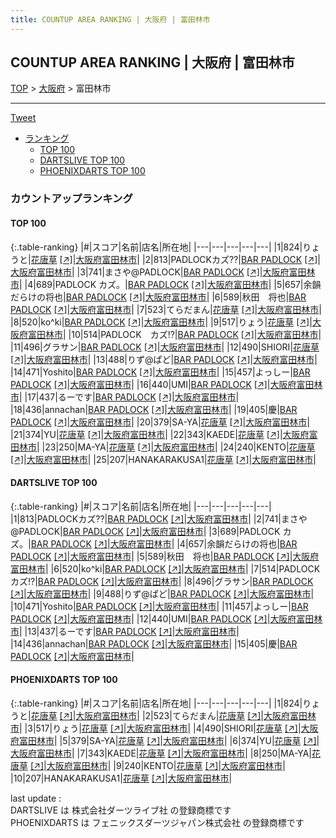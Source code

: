 ```yaml
---
title: COUNTUP AREA RANKING | 大阪府 | 富田林市
---
```

## COUNTUP AREA RANKING | 大阪府 | 富田林市

[TOP](/darts/rank/) > [大阪府](/darts/rank/大阪府/) > 富田林市

___

<a href="https://twitter.com/share?ref_src=twsrc%5Etfw" data-text="COUNTUP AREA RANKING | 大阪府富田林市" class="twitter-share-button" data-hashtags="DARTSLIVE,PHOENIXDARTS,darts,ダーツ" data-show-count="false">Tweet</a>

* [ランキング](#カウントアップランキング)
    * [TOP 100](#top-100)
    * [DARTSLIVE TOP 100](#dartslive-top-100)
    * [PHOENIXDARTS TOP 100](#phoenixdarts-top-100)

### カウントアップランキング

#### TOP 100



{:.table-ranking}
|#|スコア|名前|店名|所在地|
|---|---|---|---|---|
|1|824|<span class="rank-name-pd">りょうと</span>|<a href="/darts/rank/shops/10434.html">花唐草</a> <a href="https://vs.phoenixdarts.com/jp/shop/shopDetailInfo/s_10434?s_seq=10434">[↗]</a>|<a href="/darts/rank/大阪府/富田林市">大阪府富田林市</a>|
|2|813|<span class="rank-name-dl">PADLOCKカズ⁇</span>|<a href="/darts/rank/shops/404fb66bd97e5d750d9b047a20a7ba1e.html">BAR PADLOCK</a> <a href="https://search.dartslive.com/jp/shop/404fb66bd97e5d750d9b047a20a7ba1e">[↗]</a>|<a href="/darts/rank/大阪府/富田林市">大阪府富田林市</a>|
|3|741|<span class="rank-name-dl">まさや@PADLOCK</span>|<a href="/darts/rank/shops/404fb66bd97e5d750d9b047a20a7ba1e.html">BAR PADLOCK</a> <a href="https://search.dartslive.com/jp/shop/404fb66bd97e5d750d9b047a20a7ba1e">[↗]</a>|<a href="/darts/rank/大阪府/富田林市">大阪府富田林市</a>|
|4|689|<span class="rank-name-dl">PADLOCK カズ。</span>|<a href="/darts/rank/shops/404fb66bd97e5d750d9b047a20a7ba1e.html">BAR PADLOCK</a> <a href="https://search.dartslive.com/jp/shop/404fb66bd97e5d750d9b047a20a7ba1e">[↗]</a>|<a href="/darts/rank/大阪府/富田林市">大阪府富田林市</a>|
|5|657|<span class="rank-name-dl">余韻だらけの将也</span>|<a href="/darts/rank/shops/404fb66bd97e5d750d9b047a20a7ba1e.html">BAR PADLOCK</a> <a href="https://search.dartslive.com/jp/shop/404fb66bd97e5d750d9b047a20a7ba1e">[↗]</a>|<a href="/darts/rank/大阪府/富田林市">大阪府富田林市</a>|
|6|589|<span class="rank-name-dl">秋田　将也</span>|<a href="/darts/rank/shops/404fb66bd97e5d750d9b047a20a7ba1e.html">BAR PADLOCK</a> <a href="https://search.dartslive.com/jp/shop/404fb66bd97e5d750d9b047a20a7ba1e">[↗]</a>|<a href="/darts/rank/大阪府/富田林市">大阪府富田林市</a>|
|7|523|<span class="rank-name-pd">てらだまん</span>|<a href="/darts/rank/shops/10434.html">花唐草</a> <a href="https://vs.phoenixdarts.com/jp/shop/shopDetailInfo/s_10434?s_seq=10434">[↗]</a>|<a href="/darts/rank/大阪府/富田林市">大阪府富田林市</a>|
|8|520|<span class="rank-name-dl">ko^ki</span>|<a href="/darts/rank/shops/404fb66bd97e5d750d9b047a20a7ba1e.html">BAR PADLOCK</a> <a href="https://search.dartslive.com/jp/shop/404fb66bd97e5d750d9b047a20a7ba1e">[↗]</a>|<a href="/darts/rank/大阪府/富田林市">大阪府富田林市</a>|
|9|517|<span class="rank-name-pd">りょう</span>|<a href="/darts/rank/shops/10434.html">花唐草</a> <a href="https://vs.phoenixdarts.com/jp/shop/shopDetailInfo/s_10434?s_seq=10434">[↗]</a>|<a href="/darts/rank/大阪府/富田林市">大阪府富田林市</a>|
|10|514|<span class="rank-name-dl">PADLOCK　カズ!?</span>|<a href="/darts/rank/shops/404fb66bd97e5d750d9b047a20a7ba1e.html">BAR PADLOCK</a> <a href="https://search.dartslive.com/jp/shop/404fb66bd97e5d750d9b047a20a7ba1e">[↗]</a>|<a href="/darts/rank/大阪府/富田林市">大阪府富田林市</a>|
|11|496|<span class="rank-name-dl">グラサン</span>|<a href="/darts/rank/shops/404fb66bd97e5d750d9b047a20a7ba1e.html">BAR PADLOCK</a> <a href="https://search.dartslive.com/jp/shop/404fb66bd97e5d750d9b047a20a7ba1e">[↗]</a>|<a href="/darts/rank/大阪府/富田林市">大阪府富田林市</a>|
|12|490|<span class="rank-name-pd">SHIORI</span>|<a href="/darts/rank/shops/10434.html">花唐草</a> <a href="https://vs.phoenixdarts.com/jp/shop/shopDetailInfo/s_10434?s_seq=10434">[↗]</a>|<a href="/darts/rank/大阪府/富田林市">大阪府富田林市</a>|
|13|488|<span class="rank-name-dl">りず@ぱど</span>|<a href="/darts/rank/shops/404fb66bd97e5d750d9b047a20a7ba1e.html">BAR PADLOCK</a> <a href="https://search.dartslive.com/jp/shop/404fb66bd97e5d750d9b047a20a7ba1e">[↗]</a>|<a href="/darts/rank/大阪府/富田林市">大阪府富田林市</a>|
|14|471|<span class="rank-name-dl">Yoshito</span>|<a href="/darts/rank/shops/404fb66bd97e5d750d9b047a20a7ba1e.html">BAR PADLOCK</a> <a href="https://search.dartslive.com/jp/shop/404fb66bd97e5d750d9b047a20a7ba1e">[↗]</a>|<a href="/darts/rank/大阪府/富田林市">大阪府富田林市</a>|
|15|457|<span class="rank-name-dl">よっしー</span>|<a href="/darts/rank/shops/404fb66bd97e5d750d9b047a20a7ba1e.html">BAR PADLOCK</a> <a href="https://search.dartslive.com/jp/shop/404fb66bd97e5d750d9b047a20a7ba1e">[↗]</a>|<a href="/darts/rank/大阪府/富田林市">大阪府富田林市</a>|
|16|440|<span class="rank-name-dl">UMI</span>|<a href="/darts/rank/shops/404fb66bd97e5d750d9b047a20a7ba1e.html">BAR PADLOCK</a> <a href="https://search.dartslive.com/jp/shop/404fb66bd97e5d750d9b047a20a7ba1e">[↗]</a>|<a href="/darts/rank/大阪府/富田林市">大阪府富田林市</a>|
|17|437|<span class="rank-name-dl">るーです</span>|<a href="/darts/rank/shops/404fb66bd97e5d750d9b047a20a7ba1e.html">BAR PADLOCK</a> <a href="https://search.dartslive.com/jp/shop/404fb66bd97e5d750d9b047a20a7ba1e">[↗]</a>|<a href="/darts/rank/大阪府/富田林市">大阪府富田林市</a>|
|18|436|<span class="rank-name-dl">annachan</span>|<a href="/darts/rank/shops/404fb66bd97e5d750d9b047a20a7ba1e.html">BAR PADLOCK</a> <a href="https://search.dartslive.com/jp/shop/404fb66bd97e5d750d9b047a20a7ba1e">[↗]</a>|<a href="/darts/rank/大阪府/富田林市">大阪府富田林市</a>|
|19|405|<span class="rank-name-dl">慶</span>|<a href="/darts/rank/shops/404fb66bd97e5d750d9b047a20a7ba1e.html">BAR PADLOCK</a> <a href="https://search.dartslive.com/jp/shop/404fb66bd97e5d750d9b047a20a7ba1e">[↗]</a>|<a href="/darts/rank/大阪府/富田林市">大阪府富田林市</a>|
|20|379|<span class="rank-name-pd">SA-YA</span>|<a href="/darts/rank/shops/10434.html">花唐草</a> <a href="https://vs.phoenixdarts.com/jp/shop/shopDetailInfo/s_10434?s_seq=10434">[↗]</a>|<a href="/darts/rank/大阪府/富田林市">大阪府富田林市</a>|
|21|374|<span class="rank-name-pd">YU</span>|<a href="/darts/rank/shops/10434.html">花唐草</a> <a href="https://vs.phoenixdarts.com/jp/shop/shopDetailInfo/s_10434?s_seq=10434">[↗]</a>|<a href="/darts/rank/大阪府/富田林市">大阪府富田林市</a>|
|22|343|<span class="rank-name-pd">KAEDE</span>|<a href="/darts/rank/shops/10434.html">花唐草</a> <a href="https://vs.phoenixdarts.com/jp/shop/shopDetailInfo/s_10434?s_seq=10434">[↗]</a>|<a href="/darts/rank/大阪府/富田林市">大阪府富田林市</a>|
|23|250|<span class="rank-name-pd">MA-YA</span>|<a href="/darts/rank/shops/10434.html">花唐草</a> <a href="https://vs.phoenixdarts.com/jp/shop/shopDetailInfo/s_10434?s_seq=10434">[↗]</a>|<a href="/darts/rank/大阪府/富田林市">大阪府富田林市</a>|
|24|240|<span class="rank-name-pd">KENTO</span>|<a href="/darts/rank/shops/10434.html">花唐草</a> <a href="https://vs.phoenixdarts.com/jp/shop/shopDetailInfo/s_10434?s_seq=10434">[↗]</a>|<a href="/darts/rank/大阪府/富田林市">大阪府富田林市</a>|
|25|207|<span class="rank-name-pd">HANAKARAKUSA1</span>|<a href="/darts/rank/shops/10434.html">花唐草</a> <a href="https://vs.phoenixdarts.com/jp/shop/shopDetailInfo/s_10434?s_seq=10434">[↗]</a>|<a href="/darts/rank/大阪府/富田林市">大阪府富田林市</a>|


#### DARTSLIVE TOP 100



{:.table-ranking}
|#|スコア|名前|店名|所在地|
|---|---|---|---|---|
|1|813|<span class="rank-name-dl">PADLOCKカズ⁇</span>|<a href="/darts/rank/shops/404fb66bd97e5d750d9b047a20a7ba1e.html">BAR PADLOCK</a> <a href="https://search.dartslive.com/jp/shop/404fb66bd97e5d750d9b047a20a7ba1e">[↗]</a>|<a href="/darts/rank/大阪府/富田林市">大阪府富田林市</a>|
|2|741|<span class="rank-name-dl">まさや@PADLOCK</span>|<a href="/darts/rank/shops/404fb66bd97e5d750d9b047a20a7ba1e.html">BAR PADLOCK</a> <a href="https://search.dartslive.com/jp/shop/404fb66bd97e5d750d9b047a20a7ba1e">[↗]</a>|<a href="/darts/rank/大阪府/富田林市">大阪府富田林市</a>|
|3|689|<span class="rank-name-dl">PADLOCK カズ。</span>|<a href="/darts/rank/shops/404fb66bd97e5d750d9b047a20a7ba1e.html">BAR PADLOCK</a> <a href="https://search.dartslive.com/jp/shop/404fb66bd97e5d750d9b047a20a7ba1e">[↗]</a>|<a href="/darts/rank/大阪府/富田林市">大阪府富田林市</a>|
|4|657|<span class="rank-name-dl">余韻だらけの将也</span>|<a href="/darts/rank/shops/404fb66bd97e5d750d9b047a20a7ba1e.html">BAR PADLOCK</a> <a href="https://search.dartslive.com/jp/shop/404fb66bd97e5d750d9b047a20a7ba1e">[↗]</a>|<a href="/darts/rank/大阪府/富田林市">大阪府富田林市</a>|
|5|589|<span class="rank-name-dl">秋田　将也</span>|<a href="/darts/rank/shops/404fb66bd97e5d750d9b047a20a7ba1e.html">BAR PADLOCK</a> <a href="https://search.dartslive.com/jp/shop/404fb66bd97e5d750d9b047a20a7ba1e">[↗]</a>|<a href="/darts/rank/大阪府/富田林市">大阪府富田林市</a>|
|6|520|<span class="rank-name-dl">ko^ki</span>|<a href="/darts/rank/shops/404fb66bd97e5d750d9b047a20a7ba1e.html">BAR PADLOCK</a> <a href="https://search.dartslive.com/jp/shop/404fb66bd97e5d750d9b047a20a7ba1e">[↗]</a>|<a href="/darts/rank/大阪府/富田林市">大阪府富田林市</a>|
|7|514|<span class="rank-name-dl">PADLOCK　カズ!?</span>|<a href="/darts/rank/shops/404fb66bd97e5d750d9b047a20a7ba1e.html">BAR PADLOCK</a> <a href="https://search.dartslive.com/jp/shop/404fb66bd97e5d750d9b047a20a7ba1e">[↗]</a>|<a href="/darts/rank/大阪府/富田林市">大阪府富田林市</a>|
|8|496|<span class="rank-name-dl">グラサン</span>|<a href="/darts/rank/shops/404fb66bd97e5d750d9b047a20a7ba1e.html">BAR PADLOCK</a> <a href="https://search.dartslive.com/jp/shop/404fb66bd97e5d750d9b047a20a7ba1e">[↗]</a>|<a href="/darts/rank/大阪府/富田林市">大阪府富田林市</a>|
|9|488|<span class="rank-name-dl">りず@ぱど</span>|<a href="/darts/rank/shops/404fb66bd97e5d750d9b047a20a7ba1e.html">BAR PADLOCK</a> <a href="https://search.dartslive.com/jp/shop/404fb66bd97e5d750d9b047a20a7ba1e">[↗]</a>|<a href="/darts/rank/大阪府/富田林市">大阪府富田林市</a>|
|10|471|<span class="rank-name-dl">Yoshito</span>|<a href="/darts/rank/shops/404fb66bd97e5d750d9b047a20a7ba1e.html">BAR PADLOCK</a> <a href="https://search.dartslive.com/jp/shop/404fb66bd97e5d750d9b047a20a7ba1e">[↗]</a>|<a href="/darts/rank/大阪府/富田林市">大阪府富田林市</a>|
|11|457|<span class="rank-name-dl">よっしー</span>|<a href="/darts/rank/shops/404fb66bd97e5d750d9b047a20a7ba1e.html">BAR PADLOCK</a> <a href="https://search.dartslive.com/jp/shop/404fb66bd97e5d750d9b047a20a7ba1e">[↗]</a>|<a href="/darts/rank/大阪府/富田林市">大阪府富田林市</a>|
|12|440|<span class="rank-name-dl">UMI</span>|<a href="/darts/rank/shops/404fb66bd97e5d750d9b047a20a7ba1e.html">BAR PADLOCK</a> <a href="https://search.dartslive.com/jp/shop/404fb66bd97e5d750d9b047a20a7ba1e">[↗]</a>|<a href="/darts/rank/大阪府/富田林市">大阪府富田林市</a>|
|13|437|<span class="rank-name-dl">るーです</span>|<a href="/darts/rank/shops/404fb66bd97e5d750d9b047a20a7ba1e.html">BAR PADLOCK</a> <a href="https://search.dartslive.com/jp/shop/404fb66bd97e5d750d9b047a20a7ba1e">[↗]</a>|<a href="/darts/rank/大阪府/富田林市">大阪府富田林市</a>|
|14|436|<span class="rank-name-dl">annachan</span>|<a href="/darts/rank/shops/404fb66bd97e5d750d9b047a20a7ba1e.html">BAR PADLOCK</a> <a href="https://search.dartslive.com/jp/shop/404fb66bd97e5d750d9b047a20a7ba1e">[↗]</a>|<a href="/darts/rank/大阪府/富田林市">大阪府富田林市</a>|
|15|405|<span class="rank-name-dl">慶</span>|<a href="/darts/rank/shops/404fb66bd97e5d750d9b047a20a7ba1e.html">BAR PADLOCK</a> <a href="https://search.dartslive.com/jp/shop/404fb66bd97e5d750d9b047a20a7ba1e">[↗]</a>|<a href="/darts/rank/大阪府/富田林市">大阪府富田林市</a>|


#### PHOENIXDARTS TOP 100



{:.table-ranking}
|#|スコア|名前|店名|所在地|
|---|---|---|---|---|
|1|824|<span class="rank-name-pd">りょうと</span>|<a href="/darts/rank/shops/10434.html">花唐草</a> <a href="https://vs.phoenixdarts.com/jp/shop/shopDetailInfo/s_10434?s_seq=10434">[↗]</a>|<a href="/darts/rank/大阪府/富田林市">大阪府富田林市</a>|
|2|523|<span class="rank-name-pd">てらだまん</span>|<a href="/darts/rank/shops/10434.html">花唐草</a> <a href="https://vs.phoenixdarts.com/jp/shop/shopDetailInfo/s_10434?s_seq=10434">[↗]</a>|<a href="/darts/rank/大阪府/富田林市">大阪府富田林市</a>|
|3|517|<span class="rank-name-pd">りょう</span>|<a href="/darts/rank/shops/10434.html">花唐草</a> <a href="https://vs.phoenixdarts.com/jp/shop/shopDetailInfo/s_10434?s_seq=10434">[↗]</a>|<a href="/darts/rank/大阪府/富田林市">大阪府富田林市</a>|
|4|490|<span class="rank-name-pd">SHIORI</span>|<a href="/darts/rank/shops/10434.html">花唐草</a> <a href="https://vs.phoenixdarts.com/jp/shop/shopDetailInfo/s_10434?s_seq=10434">[↗]</a>|<a href="/darts/rank/大阪府/富田林市">大阪府富田林市</a>|
|5|379|<span class="rank-name-pd">SA-YA</span>|<a href="/darts/rank/shops/10434.html">花唐草</a> <a href="https://vs.phoenixdarts.com/jp/shop/shopDetailInfo/s_10434?s_seq=10434">[↗]</a>|<a href="/darts/rank/大阪府/富田林市">大阪府富田林市</a>|
|6|374|<span class="rank-name-pd">YU</span>|<a href="/darts/rank/shops/10434.html">花唐草</a> <a href="https://vs.phoenixdarts.com/jp/shop/shopDetailInfo/s_10434?s_seq=10434">[↗]</a>|<a href="/darts/rank/大阪府/富田林市">大阪府富田林市</a>|
|7|343|<span class="rank-name-pd">KAEDE</span>|<a href="/darts/rank/shops/10434.html">花唐草</a> <a href="https://vs.phoenixdarts.com/jp/shop/shopDetailInfo/s_10434?s_seq=10434">[↗]</a>|<a href="/darts/rank/大阪府/富田林市">大阪府富田林市</a>|
|8|250|<span class="rank-name-pd">MA-YA</span>|<a href="/darts/rank/shops/10434.html">花唐草</a> <a href="https://vs.phoenixdarts.com/jp/shop/shopDetailInfo/s_10434?s_seq=10434">[↗]</a>|<a href="/darts/rank/大阪府/富田林市">大阪府富田林市</a>|
|9|240|<span class="rank-name-pd">KENTO</span>|<a href="/darts/rank/shops/10434.html">花唐草</a> <a href="https://vs.phoenixdarts.com/jp/shop/shopDetailInfo/s_10434?s_seq=10434">[↗]</a>|<a href="/darts/rank/大阪府/富田林市">大阪府富田林市</a>|
|10|207|<span class="rank-name-pd">HANAKARAKUSA1</span>|<a href="/darts/rank/shops/10434.html">花唐草</a> <a href="https://vs.phoenixdarts.com/jp/shop/shopDetailInfo/s_10434?s_seq=10434">[↗]</a>|<a href="/darts/rank/大阪府/富田林市">大阪府富田林市</a>|


<div class="footer border-top border-gray-light mt-5 pt-3 text-right text-gray">
    last update : <span style="font-weight: italic" id="foot_last_modified"></span><br />
    DARTSLIVE は 株式会社ダーツライブ社 の登録商標です<br />
    PHOENIXDARTS は フェニックスダーツジャパン株式会社 の登録商標です<br />
</div>

<script src="https://cdnjs.cloudflare.com/ajax/libs/jquery.tablesorter/2.31.3/js/jquery.tablesorter.min.js" integrity="sha512-qzgd5cYSZcosqpzpn7zF2ZId8f/8CHmFKZ8j7mU4OUXTNRd5g+ZHBPsgKEwoqxCtdQvExE5LprwwPAgoicguNg==" crossorigin="anonymous" referrerpolicy="no-referrer"></script>
<link rel="stylesheet" href="https://cdnjs.cloudflare.com/ajax/libs/jquery.tablesorter/2.31.3/css/theme.default.min.css" integrity="sha512-wghhOJkjQX0Lh3NSWvNKeZ0ZpNn+SPVXX1Qyc9OCaogADktxrBiBdKGDoqVUOyhStvMBmJQ8ZdMHiR3wuEq8+w==" crossorigin="anonymous" referrerpolicy="no-referrer" />
<script>
$(function() {
    $(".table-ranking").tablesorter({sortList:[[0, 0]]});
    $("#foot_last_modified").text(formatDate(new Date(document.lastModified), 'yyyy-MM-dd HH:mm:ss'));
});
</script>

<script async src="https://platform.twitter.com/widgets.js" charset="utf-8"></script>